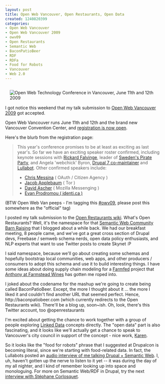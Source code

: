 ```yaml
--- 
layout: post
title: Open Web Vancouver, Open Restaurants, Open Data
created: 1240820399
categories: 
- Open Web Vancouver
- Open Web Vancouver 2009
- owv09
- Open Restaurants
- Semantic Web
- BaconPatioBeer
- RDF
- RDFa
- Food for Robots
- Vancouver
- Web 2.0
---
```

<p><a href="http://openwebvancouver2009.eventbrite.com/"><img vspace="10" hspace="10" align="left" alt="Open Web Technology Conference in Vancouver, June 11th and 12th 2009" style="border: 0px none ; padding: 5px;" src="http://www.openwebvancouver.ca/sites/default/files/openweb_pilgrimage.gif" /></a></p>
<p>I got notice this weekend that my talk submission to <a href="http://openwebvancouver.ca">Open Web Vancouver 2009</a> got accepted.</p>
<p>Open Web Vancouver runs June 11th and 12th and the brand new Vancouver Convention Center, and <a href="http://openwebvancouver2009.eventbrite.com/">registration is now open</a>.</p>
<p>Here's the blurb from the registration page:</p>
<blockquote>
<p>This year's conference promises to be at least as exciting as last year's. So far we have an exciting speaker roster confirmed, including keynote sessions with <a href="http://en.wikipedia.org/wiki/Rickard_Falkvinge">Rickard Falvinge</a>, leader of <a href="http://en.wikipedia.org/wiki/Pirate_Party">Sweden's Pirate Party</a>, and Angela 'webchick' Byron, <a href="http://buytaert.net/angela-webchick-byron">Drupal 7 co-maintainer</a> and <a href="http://www.lullabot.com/">Lullabot</a>. Other confirmed speakers include:</p>
<ul>
    <li><a href="factoryjoe.com">Chris Messina</a> ( OAuth / Citizen Agency )</li>
    <li><a href="http://www.google.ca/search?q=jacob+appelbaum">Jacob Applebaum</a> ( Tor )</li>
    <li><a href="http://ascher.ca/">David Ascher</a> ( Mozilla Messenging )</li>
    <li><a href="http://www.identi.ca/">Evan Prodromou ( identi.ca )</a></li>
</ul>
</blockquote>
<p>(BTW Open Web Van peeps - I'm tagging this <a href="http://search.twitter.com/search?q=&amp;tag=owv09">#owv09</a>, please post this somewhere as the &quot;official&quot; tag)</p>
<p>I posted my talk submission to the <a href="http://wiki.openrestaurants.org/announcements/talksubmittedtoopenwebvancouver">Open Restaurants wiki</a>. What's Open Restaurants? Well, it's the namespace for that <a href="http://bmannconsulting.com/blog/bmann/semantic-web-community-barn-raising-vancouver">Semantic Web Community Barn Raising</a> that I blogged about a while back. We had our breakfast meeting, 8 people came, and we've got a great cross section of Drupal devs, Freebase / semweb schema nerds, open data policy enthusiasts, and NLP experts that want to use Twitter posts to create Skynet :P</p>
<!--break-->
<p>I said namespace, because we'll go about creating some schemas and hopefully bootstrap local communities, web apps, and other producers / consumers to adopt this schema and use it to build interesting things. I have some ideas about doing supply chain modeling for a <a href="http://farmfed.com">Farmfed</a> project that <a href="http://farmsteadwines.com">Anthony at Farmstead Wines</a> has gotten me roped into.</p>
<p>I joked about the codename for the mashup we're going to create being called BaconPatioBeer. Except, the more I thought about it &hellip; the more I liked it and couldn't find another URL that seemed perfect. Hence, http://baconpatiobeer.com (which currently redirects to the Open Restaurants wiki). There'll be a blog up, soon~ish. Oh, look, there's this Twitter account, too @openrestaurants</p>
<p>I'm excited about getting the chance to work together with a group of people exploring <a href="http://linkeddata.org">Linked Data</a> concepts directly. The &quot;open data&quot; part is also fascinating, and it looks like we'll actually get a chance to speak to Vancouver's city council in support of the concept - nice work, <a href="http://countablyinfinite.ca">Karen</a>.</p>
<p>So it looks like the &quot;food for robots&quot; phrase that I suggested at Drupalcon is becoming literal, since we're starting with food-related data. In fact, the Lullabots posted an <a href="http://www.lullabot.com/drupal-voices/drupal-voices-17-boris-manns-intro-semantic-web-drupal">audio interview of me talking Drupal + Semantic Web</a>. I, uh, haven't gotten up the nerve to listen to it yet -- it was during the day of my all nighter, and I kind of remember looking up into space and monologuing. For more on Semantic Web/RDF in Drupal, try the next <a href="http://www.lullabot.com/drupal-voices/drupal-voices-18-st%C3%A9phane-corlosquet-semantic-web-drupal">interview with St&eacute;phane Corlosquet</a>.</p>
